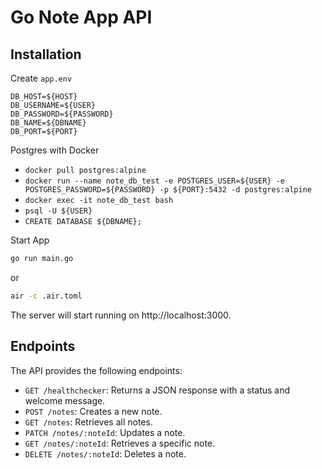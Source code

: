# Go Note App API

## Installation

Create `app.env`

```env
DB_HOST=${HOST}
DB_USERNAME=${USER}
DB_PASSWORD=${PASSWORD}
DB_NAME=${DBNAME}
DB_PORT=${PORT}
```

Postgres with Docker

- `docker pull postgres:alpine`
- `docker run --name note_db_test -e POSTGRES_USER=${USER} -e POSTGRES_PASSWORD=${PASSWORD} -p ${PORT}:5432 -d postgres:alpine`
- `docker exec -it note_db_test bash`
- `psql -U ${USER}`
- `CREATE DATABASE ${DBNAME};`

Start App

```bash
go run main.go
```

or

```bash
air -c .air.toml
```

The server will start running on http://localhost:3000.

## Endpoints

The API provides the following endpoints:

- `GET /healthchecker`: Returns a JSON response with a status and welcome message.
- `POST /notes`: Creates a new note.
- `GET /notes`: Retrieves all notes.
- `PATCH /notes/:noteId`: Updates a note.
- `GET /notes/:noteId`: Retrieves a specific note.
- `DELETE /notes/:noteId`: Deletes a note.
